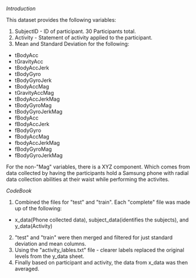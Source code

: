 $Introduction$

This dataset provides the following variables:

1. SubjectID - ID of participant. 30 Participants total.
2. Activity - Statement of activity applied to the participant. 
3. Mean and Standard Deviation for the following:
  * tBodyAcc
  * tGravityAcc
  * tBodyAccJerk
  * tBodyGyro
  * tBodyGyroJerk
  * tBodyAccMag
  * tGravityAccMag
  * tBodyAccJerkMag
  * tBodyGyroMag
  * tBodyGyroJerkMag
  * fBodyAcc
  * fBodyAccJerk
  * fBodyGyro
  * fBodyAccMag
  * fbodyAccJerkMag
  * fBodyGyroMag
  * fBodyGyroJerkMag
  
For the non-"Mag" variables, there is a XYZ component. Which comes from data collected by having the participants hold a Samsung phone with radial data collection abilities at their waist while performing the activites. 

$CodeBook$

1. Combined the files for "test" and "train". Each "complete" file was made up of the following:
  * x_data(Phone collected data), subject_data(identifies the subjects), and y_data(Activity)
2. "test" and "train" were then merged and filtered for just standard deviation and mean columns.
3. Using the "activity_lables.txt" file - clearer labels replaced the original levels from the y_data sheet.
4. Finally based on participant and activity, the data from x_data was then averaged. 